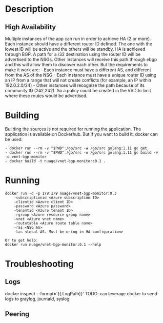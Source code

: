 # Description

## High Availability
Multiple instances of the app can run in order to achieve HA (2 or more). Each instance should have a different router ID defined.
The one with the lowest ID will be active and the others will be standby. HA is achieved through BGP. A path for a /32 destination
using the router ID will be advertised to the NSGs. Other instances will receive this path through ebgp and this will allow
them to discover each other. But the requirements to make it work are:
    - Each instance must have a different AS, and different from the AS of the NSG
    - Each instance must have a unique router ID using an IP from a range that will not create conflicts 
      (for example, an IP within 192.0.2.0/24)
    - Other instances will recognize the path because of its community ID (242,242). So a policy could be created
      in the VSD to limit where these routes would be advertised.

# Building
Building the sources is not required for running the application. The application is available on Dockerhub. But if
you want to build it, docker can be used:

    - docker run --rm -v "$PWD":/go/src -w /go/src golang:1.11 go get
    - docker run --rm -v "$PWD":/go/src -w /go/src golang:1.11 go build -v -o vnet-bgp-monitor
    - docker build -t nuage/vnet-bgp-monitor:0.1 .


# Running
    docker run -d -p 179:179 nuage/vnet-bgp-monitor:0.3 
        -subscriptionid <Azure subscription ID> 
        -clientid <Azure client ID> 
        -password <Azure password>
        -tenantid <Azure tenant ID> 
        -rgroup <Azure resource group name>
        -vnet <Azure vnet name>
        -routetable <Azure route table name> 
        -ras <NSG AS>
        -las <local AS. Must be using in HA configuration>
    
    Or to get help:
    docker run nuage/vnet-bgp-monitor:0.1 --help

# Troubleshooting
## Logs
 docker inspect --format='{{.LogPath}}'
TODO: can leverage docker to send logs to graylog, journald, syslog
## Peering
